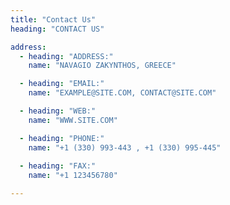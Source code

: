 ```yaml
---
title: "Contact Us"
heading: "CONTACT US"

address: 
  - heading: "ADDRESS:"
    name: "NAVAGIO ZAKYNTHOS, GREECE"

  - heading: "EMAIL:"
    name: "EXAMPLE@SITE.COM, CONTACT@SITE.COM"

  - heading: "WEB:"
    name: "WWW.SITE.COM"

  - heading: "PHONE:"
    name: "+1 (330) 993-443 , +1 (330) 995-445"
  
  - heading: "FAX:"
    name: "+1 123456780"

---
```

